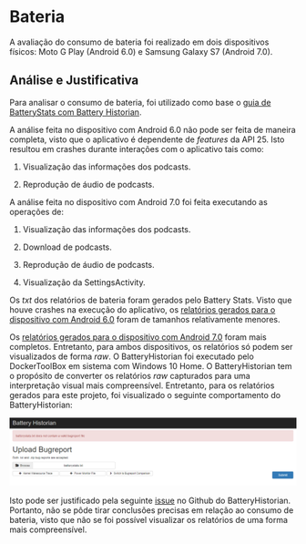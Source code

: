 # Bateria

A avaliação do consumo de bateria foi realizado em dois dispositivos físicos: Moto G Play (Android 6.0) e Samsung Galaxy S7 (Android 7.0).

## Análise e Justificativa

Para analisar o consumo de bateria, foi utilizado como base o [guia de BatteryStats com Battery Historian](https://developer.android.com/studio/profile/battery-historian.html).

A análise feita no dispositivo com Android 6.0 não pode ser feita de maneira completa, visto que o aplicativo é dependente de *features* da API 25. Isto resultou em crashes durante interações com o aplicativo tais como:

1) Visualização das informações dos podcasts.

2) Reprodução de áudio de podcasts.

A análise feita no dispositivo com Android 7.0 foi feita executando as operações de:

1) Visualização das informações dos podcasts.

2) Download de podcasts.

3) Reprodução de áudio de podcasts.

4) Visualização da SettingsActivity.

Os *txt* dos relatórios de bateria foram gerados pelo Battery Stats. 
Visto que houve crashes na execução do aplicativo, os [relatórios gerados para o dispositivo com Android 6.0](https://github.com/betosousa/projetoif710/tree/master/Podcast/projectFilesMD/BatteryStats/Android_6.0) foram de tamanhos relativamente menores.

Os [relatórios gerados para o dispositivo com Android 7.0](https://github.com/betosousa/projetoif710/tree/master/Podcast/projectFilesMD/BatteryStats/Android_7.0) foram mais completos. Entretanto, para ambos dispositivos, os relatórios só podem ser visualizados de forma *raw*. O BatteryHistorian foi executado pelo DockerToolBox em sistema com Windows 10 Home.
O BatteryHistorian tem o propósito de converter os relatórios *raw* capturados para uma interpretação visual mais compreensível. Entretanto, para os relatórios gerados para este projeto, foi visualizado o seguinte comportamento do BatteryHistorian:

![Alt battery_invalid](Imgs/battery_invalid.png)

Isto pode ser justificado pela seguinte [issue](https://github.com/google/battery-historian/issues/90) no Github do BatteryHistorian.
Portanto, não se pôde tirar conclusões precisas em relação ao consumo de bateria, visto que não se foi possível visualizar os relatórios de uma forma mais compreensível.